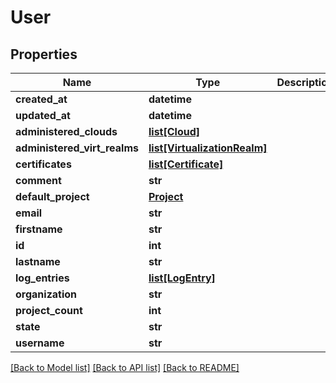 # User

## Properties
Name | Type | Description | Notes
------------ | ------------- | ------------- | -------------
**created_at** | **datetime** |  | [optional] 
**updated_at** | **datetime** |  | [optional] 
**administered_clouds** | [**list[Cloud]**](Cloud.md) |  | [optional] 
**administered_virt_realms** | [**list[VirtualizationRealm]**](VirtualizationRealm.md) |  | [optional] 
**certificates** | [**list[Certificate]**](Certificate.md) |  | [optional] 
**comment** | **str** |  | [optional] 
**default_project** | [**Project**](Project.md) |  | [optional] 
**email** | **str** |  | [optional] 
**firstname** | **str** |  | [optional] 
**id** | **int** |  | [optional] 
**lastname** | **str** |  | [optional] 
**log_entries** | [**list[LogEntry]**](LogEntry.md) |  | [optional] 
**organization** | **str** |  | [optional] 
**project_count** | **int** |  | [optional] 
**state** | **str** |  | [optional] 
**username** | **str** |  | [optional] 

[[Back to Model list]](../README.md#documentation-for-models) [[Back to API list]](../README.md#documentation-for-api-endpoints) [[Back to README]](../README.md)


